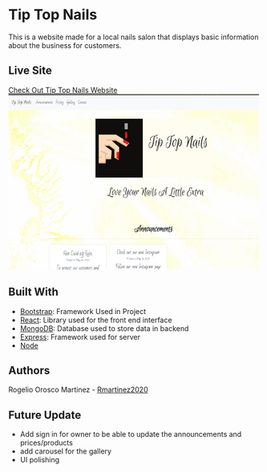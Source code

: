 # Tip Top Nails
This is a website made for a local nails salon that displays basic information about the business for customers.

## Live Site
[Check Out Tip Top Nails Website](https://www.tiptopnailsvero.com)
<br>
<img src="./TipTopNails.png" alt="Project"
	title="Tip Top Nails Site" width="500" height="350" />

## Built With

- [Bootstrap](https://www.getbootstrap.com): Framework Used in Project
- [React](https://reactjs.org/): Library used for the front end interface
- [MongoDB](https://www.mongodb.com/): Database used to store data in backend
- [Express](https://expressjs.com/): Framework used for server
- [Node](https://nodejs.org/en/)

## Authors

Rogelio Orosco Martinez - [Rmartinez2020](https://github.com/rmartinez2020)

## Future Update

- Add sign in for owner to be able to update the announcements and prices/products
- add carousel for the gallery
- UI polishing  